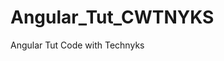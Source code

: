 # Angular_Tut_CWTNYKS
Angular Tut Code with Technyks

<!-- Note:- -->
<!-- Angular_Tut_CWTNYKS\first-app-ngmodule>
ng serve -o --port 4201 -->


<!-- Timestamps: -->
<!-- 41:26 - NgModule vs Standalone -->
<!-- 42:22 - Create Angular ngModule Project -->
<!-- 44:54 - Run ngModule Project in different port - Compare File Structure -->
<!-- 01:07:00 - Play around with projects -->
<!-- 01:24:00 - Create Component (Home Component), Understand “export” keyword, Routing & Navigation -->
<!-- 01:43:44 - Create About Component - Routing & Navigation -->
<!-- 01:59:34 - Lazy loading - Routing & Navigation -->
<!-- 02:01:24 - Create Admin Component -->
<!-- 02:07:08 - Install & Setup Bootstrap -->
<!-- 02:33:11 - Forms in Angular with form validation -->
<!-- 02:40:09 - Add Navbar (Header Component) -->
<!-- 02:44:43 - Design Home Component -->
<!-- 02:52:48 - Add Courses Component -->
<!-- 03:08:49 - ngIf, ngFor, @if, @for, ngSwitch vs @switch, @defer, @Input & @Output decorators -->
<!-- 03:14:33 - Use of localStorage (to store & fetch courses) and Enum -->
<!-- 03:28:56 - Spread Operator, Add & Fetch Courses using localStorage in Admin & Courses Component -->
<!-- 03:56:00 - Add Bootstrap Icons & Delete Course from Admin Component -->
<!-- 04:03:27 - Add Footer -->
<!-- 04:13:40 - Restructure project & optimise code for better code readability -->
<!-- 04:21:39 - Design About Component -->
<!-- 04:26:15 - Interfaces -->
<!-- 05:04:10 - Services in Angular (Create course service for CRUD with RxJS) -->
<!-- 05:12:10 - Sync Code in both Standalone & ngModule projects -->